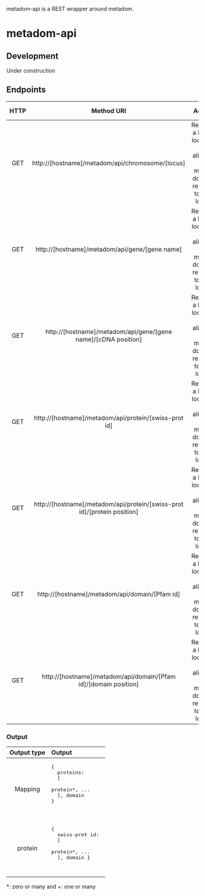 metadom-api is a REST wrapper around metadom.

# metadom-api
## Development
Under construction

## Endpoints
| HTTP | Method URI | Action | Output type |
| :---: | :---: | :---: | :---: | 
| GET | http://[hostname]/metadom/api/chromosome/[locus] | Retrieve a list of loci that are aligned via meta-domain relation to this locus |  |
| GET | http://[hostname]/metadom/api/gene/[gene name] | Retrieve a list of loci that are aligned via meta-domain relation to this locus |	<code>{ <br/><indent>	protein: [<protein>], domain	} <code/>|
| GET | http://[hostname]/metadom/api/gene/[gene name]/[cDNA position] | Retrieve a list of loci that are aligned via meta-domain relation to this locus |	<code>{ <br/><indent>	protein: [<protein>], domain	} <code/>|
| GET | http://[hostname]/metadom/api/protein/[swiss-prot id] | Retrieve a list of loci that are aligned via meta-domain relation to this locus |	<code>{ <br/><indent>	protein: [<protein>], domain	} <code/>|
| GET | http://[hostname]/metadom/api/protein/[swiss-prot id]/[protein position] | Retrieve a list of loci that are aligned via meta-domain relation to this locus |	<code>{ <br/><indent>	protein: [<protein>], domain	} <code/>|
| GET | http://[hostname]/metadom/api/domain/[Pfam id] | Retrieve a list of loci that are aligned via meta-domain relation to this locus |	<code>{ <br/><indent>	protein: [<protein>], domain	} <code/>|
| GET | http://[hostname]/metadom/api/domain/[Pfam id]/[domain position] | Retrieve a list of loci that are aligned via meta-domain relation to this locus |	<code>{ <br/><indent>	protein: [<protein>], domain	} <code/>|

### Output
| Output type | Output |
| :---: | :--- |
| Mapping | <pre>{ <br>&nbsp; proteins: <br>&nbsp;&nbsp;[<br>&nbsp;&nbsp;&nbsp; protein*, ... <br>&nbsp;&nbsp;], domain <br>} <pre/> |
| protein | <pre>{ <br>&nbsp; swiss-prot id: <br>&nbsp;&nbsp;[<br>&nbsp;&nbsp;&nbsp; protein*, ... <br>&nbsp;&nbsp;], domain	} <pre/> |

\*: zero or many and \+: one or many
